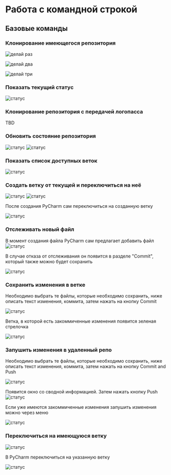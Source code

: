 # Работа с командной строкой
## Базовые команды
### Клонирование имеющегося репозитория
![делай раз](./pyc_img/clone_1.png)

![делай два](./pyc_img/clone_2.png)

![делай три](./pyc_img/clone_3.png)
### Показать текущий статус
![статус](./pyc_img/status.png)

### Клонирование репозитория с передачей логопасса
TBD
### Обновить состояние репозитория
![статус](./pyc_img/pull_1.png)
![статус](./pyc_img/pull_2.png)

### Показать список доступных веток
![статус](./pyc_img/branches.png)
### Создать ветку от текущей и переключиться на неё
![статус](./pyc_img/new_branch_1.png)
![статус](./pyc_img/new_branch_2.png)

После создания PyCharm сам переключиться на созданную ветку

![статус](./pyc_img/new_branch_3.png)

### Отслеживать новый файл
В момент создания файла PyCharm сам предлагает добавить файл
![статус](./pyc_img/add.png)

В случае отказа от отслеживания он появится в разделе "Commit", который также можно будет сохранить

![статус](./pyc_img/not_add.png)


### Сохранить изменения в ветке
Необходимо выбрать те файлы, которые необходимо сохранить, ниже описать текст изменения, коммита, затем нажать на кнопку Commit

![статус](./pyc_img/commit_1.png)

Ветка, в которой есть закоммиченные изменения появится зеленая стрелочка

![статус](./pyc_img/commit_2.png)
### Запушить изменения в удаленный репо
Необходимо выбрать те файлы, которые необходимо сохранить, ниже описать текст изменения, коммита, затем нажать на кнопку Commit and Push

![статус](./pyc_img/commit_1.png)

Появится окно со сводной информацией. Затем нажать кнопку Push
![статус](./pyc_img/push_1.png)

Если уже имеются закоммиченные изменения запушить изменения можно через меню

![статус](./pyc_img/push_2.png)

### Переключиться на имеющуюся ветку
![статус](./pyc_img/checkout_1.png)

В PyCharm переключиться на указанную ветку

![статус](./pyc_img/checkout_2.png)